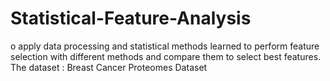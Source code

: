 # Statistical-Feature-Analysis
o apply data processing and statistical methods learned to  perform feature selection with different methods and compare them to select best features.
The dataset : Breast Cancer Proteomes Dataset

